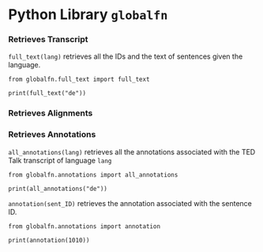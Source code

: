 # Python Library `globalfn`

### Retrieves Transcript
`full_text(lang)` retrieves all the IDs and the text of sentences given the language.

```
from globalfn.full_text import full_text

print(full_text("de"))
```


### Retrieves Alignments



### Retrieves Annotations
`all_annotations(lang)` retrieves all the annotations associated with
the TED Talk transcript of language `lang`
```
from globalfn.annotations import all_annotations

print(all_annotations("de"))
```

`annotation(sent_ID)` retrieves the annotation associated with the sentence ID.
```
from globalfn.annotations import annotation

print(annotation(1010))
```